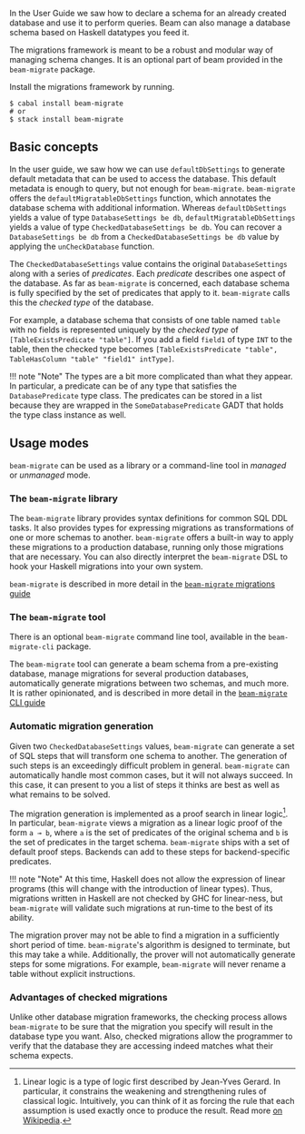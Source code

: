 In the User Guide we saw how to declare a schema for an already created database
and use it to perform queries. Beam can also manage a database schema based on
Haskell datatypes you feed it.

The migrations framework is meant to be a robust and modular way of
managing schema changes. It is an optional part of beam provided in
the `beam-migrate` package.

Install the migrations framework by running.

```
$ cabal install beam-migrate
# or
$ stack install beam-migrate
```

## Basic concepts

In the user guide, we saw how we can use `defaultDbSettings` to generate default
metadata that can be used to access the database. This default metadata is
enough to query, but not enough for `beam-migrate`. `beam-migrate` offers the
`defaultMigratableDbSettings` function, which annotates the database schema with
additional information. Whereas `defaultDbSettings` yields a value of type
`DatabaseSettings be db`, `defaultMigratableDbSettings` yields a value of type
`CheckedDatabaseSettings be db`. You can recover a `DatabaseSettings be db` from
a `CheckedDatabaseSettings be db` value by applying the `unCheckDatabase`
function.

The `CheckedDatabaseSettings` value contains the original `DatabaseSettings`
along with a series of *predicates*. Each *predicate* describes one aspect of
the database. As far as `beam-migrate` is concerned, each database schema is
fully specified by the set of predicates that apply to it. `beam-migrate` calls
this the *checked type* of the database.

For example, a database schema that consists of one table named `table` with no
fields is represented uniquely by the *checked type* of `[TableExistsPredicate
"table"]`. If you add a field `field1` of type `INT` to the table, then the
checked type becomes `[TableExistsPredicate "table", TableHasColumn "table"
"field1" intType]`.

!!! note "Note"
    The types are a bit more complicated than what they appear. In particular, a
    predicate can be of any type that satisfies the `DatabasePredicate` type
    class. The predicates can be stored in a list because they are wrapped in
    the `SomeDatabasePredicate` GADT that holds the type class instance as well.


## Usage modes

`beam-migrate` can be used as a library or a command-line tool in *managed* or
*unmanaged* mode.

### The `beam-migrate` library

The `beam-migrate` library provides syntax definitions for common SQL DDL tasks.
It also provides types for expressing migrations as transformations of one or
more schemas to another. `beam-migrate` offers a built-in way to apply these
migrations to a production database, running only those migrations that are
necessary. You can also directly interpret the `beam-migrate` DSL to hook your
Haskell migrations into your own system.

`beam-migrate` is described in more detail in the [`beam-migrate` migrations
guide](library.md)

### The `beam-migrate` tool

There is an optional `beam-migrate` command line tool, available in the
`beam-migrate-cli` package.

The `beam-migrate` tool can generate a beam schema from a pre-existing database,
manage migrations for several production databases, automatically generate
migrations between two schemas, and much more. It is rather opinionated, and is
described in more detail in the [`beam-migrate` CLI guide](tool.md)



### Automatic migration generation

Given two `CheckedDatabaseSettings` values, `beam-migrate` can generate a set of
SQL steps that will transform one schema to another. The generation of such
steps is an exceedingly difficult problem in general. `beam-migrate` can
automatically handle most common cases, but it will not always succeed. In this
case, it can present to you a list of steps it thinks are best as well as what
remains to be solved.

The migration generation is implemented as a proof search in linear logic[^1]. In
particular, `beam-migrate` views a migration as a linear logic proof of the form
`a ⊸ b`, where `a` is the set of predicates of the original schema and `b` is
the set of predicates in the target schema. `beam-migrate` ships with a set of
default proof steps. Backends can add to these steps for backend-specific
predicates.

!!! note "Note"
    At this time, Haskell does not allow the expression of linear programs (this
    will change with the introduction of linear types). Thus, migrations written
    in Haskell are not checked by GHC for linear-ness, but `beam-migrate` will
    validate such migrations at run-time to the best of its ability.

The migration prover may not be able to find a migration in a sufficiently short
period of time. `beam-migrate`'s algorithm is designed to terminate, but this
may take a while. Additionally, the prover will not automatically generate steps
for some migrations. For example, `beam-migrate` will never rename a table
without explicit instructions.

### Advantages of checked migrations

Unlike other database migration frameworks, the checking process allows
`beam-migrate` to be sure that the migration you specify will result in the
database type you want. Also, checked migrations allow the programmer to verify
that the database they are accessing indeed matches what their schema expects.

[^1]:
    Linear logic is a type of logic first described by Jean-Yves Gerard. In
    particular, it constrains the weakening and strengthening rules of classical
    logic. Intuitively, you can think of it as forcing the rule that each
    assumption is used exactly once to produce the result. Read
    more [on Wikipedia](https://en.wikipedia.org/wiki/Linear_logic).
